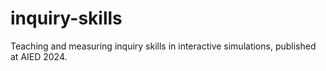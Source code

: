 # inquiry-skills
Teaching and measuring inquiry skills in interactive simulations, published at AIED 2024.
